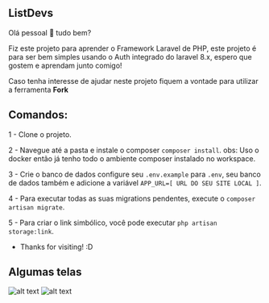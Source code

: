 ## ListDevs

Olá pessoal 👋 tudo bem? 

Fiz este projeto para aprender o Framework Laravel de PHP, este projeto é para ser bem simples usando o Auth integrado do laravel 8.x, espero que gostem e aprendam junto comigo!

Caso tenha interesse de ajudar neste projeto fiquem a vontade para utilizar a ferramenta <strong>Fork</strong>

## Comandos:

1 - Clone o projeto.

2 - Navegue até a pasta e instale o composer `composer install`.
    obs: Uso o docker então já tenho todo o ambiente composer instalado no workspace.
    
3 - Crie o banco de dados configure seu `.env.example` para `.env`, seu banco de dados também e adicione a variável `APP_URL=[ URL DO SEU SITE LOCAL ]`.

4 - Para executar todas as suas migrations pendentes, execute o  `composer artisan migrate`.

5 - Para criar o link simbólico, você pode executar `php artisan storage:link`.

- Thanks for visiting! :D

## Algumas telas

![alt text](https://i.imgur.com/92j78Dr.png)
![alt text](https://i.imgur.com/3acD5JJ.png)
